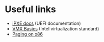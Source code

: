 # Useful links
- [iPXE docs](https://dox.ipxe.org/dir_01ced91e04fde3b04056fdf99102094e.html) (UEFI documentation)
- [VMX Basics](https://wiki.osdev.org/VMX) (Intel virtualization standard)
- [Paging on x86](https://wiki.osdev.org/Paging)
